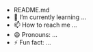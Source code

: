 - README.md
- 🌱 I’m currently learning ...
- 📫 How to reach me ...
- 😄 Pronouns: ...
- ⚡ Fun fact: ...

<!---
Ho67/Ho67 is a ✨ special ✨ repository because its `README.md` (this file) appears on your GitHub profile.
You can click the Preview link to take a look at your changes.
--->
